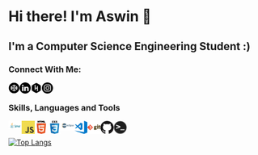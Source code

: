 # Hi there! I'm Aswin 👋


## I'm a Computer Science Engineering Student :)
 

### Connect With Me:

[<img align="left" alt="aswin13" width="22px" src="codepen.png"/>][CodePen]
[<img align="left" alt="aswin" width="22px" src="link.png"/>][LinkEdin]
[<img align="left" alt="aswin" width="22px" src="hacker.png"/>][HackerRank]
[<img align="left" alt="aswin" width="22px" src="instagram.png"/>][Instagram]
<br />

### Skills, Languages and Tools

[<img align="left" alt="Java" width="26px" src="java.png" />][JAVA]
[<img align="left" alt="JavaScript" width="26px" src="js.png" />][Javascript]
[<img align="left" alt="HTML5" width="26px" src="html.png" />][HTML]
[<img align="left" alt="CSS3" width="26px" src="css.png" />][CSS]
[<img align="left" alt="Eclipse" width="26px" src="ecl.png" />][ecl]
[<img align="left" alt="Visual Studio Code" width="26px" src="vsc.png" />][vsc]
[<img align="left" alt="Git" width="26px" src="git.png" />][git]
[<img align="left" alt="GitHub" width="26px" src="github.png" />][github]
[<img align="left" alt="Terminal" width="26px" src="term.png" />][term]
<br />
<br />
[![Top Langs](https://github-readme-stats.vercel.app/api/top-langs/?username=aswinap13&layout=compact&theme=dracula)](https://github.com/aswinap13)
<br><br>


[website]: https://www.udemy.com/course/50-projects-50-days/
[CodePen]:https://codepen.io/aswinap13
[LinkEdin]: https://www.linkedin.com/in/aswin-a-p/
[HackerRank]: https://www.hackerrank.com/aswinap10
[Instagram]: https://www.instagram.com/a.s__w.i.n/
[JAVA]:https://www.java.com/
[Javascript]:https://www.javascript.com/
[HTML]:https://html.com/
[CSS]:https://developer.mozilla.org/en-US/docs/Web/CSS
[ecl]:https://www.eclipse.org/
[vsc]:https://code.visualstudio.com/
[git]:https://git-scm.com/
[github]:https://github.com/
[term]:https://www.microsoft.com/en-us/p/windows-terminal/9n0dx20hk701
